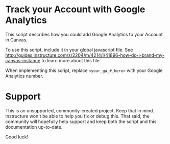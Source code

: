 Track your Account with Google Analytics
======

This script describes how you could add Google Analytics to your Account in Canvas.

To use this script, include it in your global javascript file.  See
http://guides.instructure.com/s/2204/m/4214/l/41896-how-do-i-brand-my-canvas-instance to learn more about this file.

When implementing this script, replace `<your_ga_#_here>` with your Google Analytics
number.  


Support
======

This is an unsupported, community-created project. Keep that in
mind. Instructure won't be able to help you fix or debug this.
That said, the community will hopefully help support and keep
both the script and this documentation up-to-date.

Good luck!

